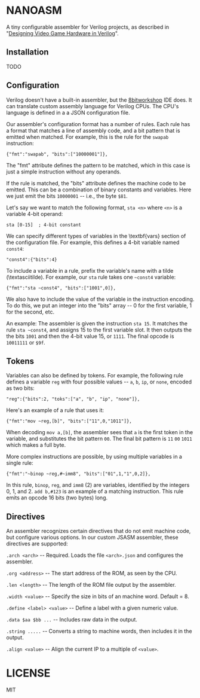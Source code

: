 # NANOASM

A tiny configurable assembler for Verilog projects, as described in "[Designing Video Game Hardware in Verilog](https://www.amazon.com/gp/product/1728619440/ref=as_li_tl?ie=UTF8&camp=1789&creative=9325&creativeASIN=1728619440&linkCode=as2&tag=pzp-20&linkId=c149f6365c0a676065eb6d7c5f8dd6ae)".

## Installation

TODO

## Configuration

Verilog doesn't have a built-in assembler, but the [8bitworkshop](https://8bitworkshop.com/) IDE does.
It can translate custom assembly language for Verilog CPUs.
The CPU's language is defined in a a JSON configuration file.

Our assembler's configuration format has a number of rules.
Each rule has a format that matches a line of assembly code, and a bit pattern that is emitted when matched.
For example, this is the rule for the `swapab` instruction:

    {"fmt":"swapab", "bits":["10000001"]},

The "fmt" attribute defines the pattern to be matched, which in this case is just a simple instruction without any operands.

If the rule is matched, the "bits" attribute defines the machine code to be emitted.
This can be a combination of binary constants and variables.
Here we just emit the bits `10000001` -- i.e., the byte `$81`.

Let's say we want to match the following format, `sta <n>` where `<n>` is a variable 4-bit operand:

	sta [0-15]	; 4-bit constant

We can specify different types of variables in the \textbf{vars} section of the configuration file.
For example, this defines a 4-bit variable named `const4`:

    "const4":{"bits":4}

To include a variable in a rule, prefix the variable's name with a tilde (\textasciitilde).
For example, our `sta` rule takes one `~const4` variable:

    {"fmt":"sta ~const4", "bits":["1001",0]},

We also have to include the value of the variable in the instruction encoding.
To do this, we put an integer into the "bits" array -- 0 for the first variable, 1 for the second, etc.

An example: The assembler is given the instruction `sta 15`.
It matches the rule `sta ~const4`, and assigns 15 to the first variable slot.
It then outputs the the bits `1001` and then the 4-bit value 15, or `1111`.
The final opcode is `10011111` or `$9f`.

## Tokens

Variables can also be defined by tokens.
For example, the following rule defines a variable `reg` with four possible values -- `a`, `b`, `ip`, or `none`, encoded as two bits:

    "reg":{"bits":2, "toks":["a", "b", "ip", "none"]},

Here's an example of a rule that uses it:

    {"fmt":"mov ~reg,[b]", "bits":["11",0,"1011"]},

When decoding `mov a,[b]`, the assembler sees that `a` is the first token in the variable, and substitutes the bit pattern `00`.
The final bit pattern is `11` `00` `1011` which makes a full byte.

More complex instructions are possible, by using multiple variables in a single rule:

    {"fmt":"~binop ~reg,#~imm8", "bits":["01",1,"1",0,2]},

In this rule, `binop`, `reg`, and `imm8` (2) are variables, identified by the integers 0, 1, and 2.
`add b,#123` is an example of a matching instruction.
This rule emits an opcode 16 bits (two bytes) long.

## Directives

An assembler recognizes certain directives that do not emit machine code, but configure various options.
In our custom JSASM assembler, these directives are supported:

`.arch <arch>` -- Required. Loads the file `<arch>.json` and configures the assembler.

`.org <address>` -- The start address of the ROM, as seen by the CPU.

`.len <length>` -- The length of the ROM file output by the assembler.

`.width <value>` -- Specify the size in bits of an machine word. Default = 8.

`.define <label> <value>` -- Define a label with a given numeric value.

`.data $aa $bb ...` -- Includes raw data in the output.

`.string .....` -- Converts a string to machine words, then includes it in the output.

`.align <value>` -- Align the current IP to a multiple of `<value>`.

# LICENSE

MIT
